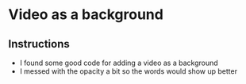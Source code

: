 # Video as a background

## Instructions

* I found some good code for adding a video as a background
* I messed with the opacity a bit so the words would show up better
